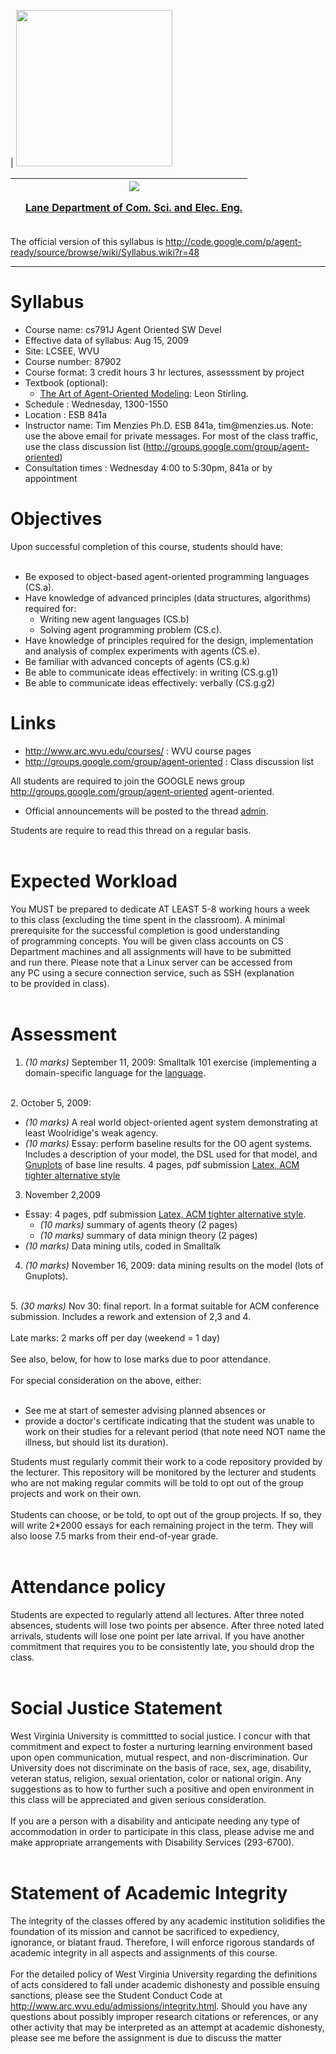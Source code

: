 | <img src='http://agent-ready.googlecode.com/svn/trunk/share/img/agentSmith.jpg' width='250'> <table><thead><th> </th><th><img src='http://www.lcsee.cemr.wvu.edu/cemrimages/wvulogotag1.gif' /> <p><a href='http://www.lcsee.wvu.edu'>Lane Department of Com. Sci. and Elec. Eng.</a> </th></thead><tbody></tbody></table>

The official version of this syllabus is <a href='http://code.google.com/p/agent-ready/source/browse/wiki/Syllabus.wiki?r=48'>http://code.google.com/p/agent-ready/source/browse/wiki/Syllabus.wiki?r=48</a>


<hr />

<h1>Syllabus</h1>

<ul><li>Course name: cs791J Agent Oriented SW Devel<br>
</li><li>Effective data of syllabus: Aug 15, 2009<br>
</li><li>Site: LCSEE, WVU<br>
</li><li>Course number: 87902<br>
</li><li>Course format: 3 credit hours 3 hr lectures, assesssment by project<br>
</li><li>Textbook (optional):<br>
<ul><li><a href='http://mitpress.mit.edu/catalog/item/default.asp?ttype=2&tid=11887'>The Art of Agent-Oriented Modeling</a>: Leon Stirling.<br>
</li></ul></li><li>Schedule : Wednesday, 1300-1550<br>
</li><li>Location : ESB 841a<br>
</li><li>Instructor name: Tim Menzies Ph.D. ESB 841a, tim@menzies.us. Note: use the above email for private messages. For most of the class traffic, use the class discussion list (<a href='http://groups.google.com/group/agent-oriented'>http://groups.google.com/group/agent-oriented</a>)<br>
</li><li>Consultation times : Wednesday 4:00 to 5:30pm, 841a or by appointment</li></ul>

<h1>Objectives</h1>

Upon successful completion of this course, students should have:<br>
<br>
<ul><li>Be exposed to object-based agent-oriented programming languages (CS.a).<br>
</li><li>Have knowledge of advanced principles (data structures, algorithms) required for:<br>
<ul><li>Writing new agent languages (CS.b)<br>
</li><li>Solving agent programming problem (CS.c).<br>
</li></ul></li><li>Have knowledge of principles required for the design, implementation and analysis of complex  experiments with agents (CS.e).<br>
</li><li>Be familiar with advanced concepts of agents (CS.g.k)<br>
</li><li>Be able to communicate ideas effectively: in writing (CS.g.g1)<br>
</li><li>Be able to communicate ideas effectively: verbally (CS.g.g2)</li></ul>

<h1>Links</h1>
<ul><li><a href='http://www.arc.wvu.edu/courses/'>http://www.arc.wvu.edu/courses/</a> : WVU course pages<br>
</li><li><a href='http://groups.google.com/group/agent-oriented'>http://groups.google.com/group/agent-oriented</a> : Class discussion list</li></ul>

All students are required to join the GOOGLE news group <a href='.md'>http://groups.google.com/group/agent-oriented agent-oriented</a>.<br>
<ul><li>Official announcements will be posted to the thread <a href='http://groups.google.com/group/agent-oriented/browse_thread/thread/d53c8ea98b2de9c8#'>admin</a>.</li></ul>

Students are require to read this thread on a regular basis.<br>
<br>
<h1>Expected Workload</h1>

You MUST be prepared to dedicate AT LEAST 5-8 working hours a week<br>
to this class (excluding the time spent in the classroom). A minimal<br>
prerequisite for the successful completion is good understanding<br>
of programming concepts. You will be given class accounts on CS<br>
Department machines and all assignments will have to be submitted<br>
and run there. Please note that a Linux server can be accessed from<br>
any PC using a secure connection service, such as SSH (explanation<br>
to be provided in class).<br>
<br>
<h1>Assessment</h1>

1. <i>(10 marks)</i> September 11, 2009: Smalltalk 101 exercise (implementing a domain-specific language for the <a href='Graph.md'>language</a>.<br>
<br>
2. October 5, 2009:<br>
<ul><li><i>(10 marks)</i> A real world object-oriented agent system demonstrating at least Woolridige's weak agency.<br>
</li><li><i>(10 marks)</i> Essay: perform baseline results for the OO agent systems. Includes a description of your model, the DSL used for that model, and <a href='http://t16web.lanl.gov/Kawano/gnuplot/index-e.html'>Gnuplots</a> of base line results. 4 pages, pdf submission <a href='http://www.acm.org/sigs/publications/proceedings-templates'>Latex, ACM tighter alternative style</a></li></ul>

3. November 2,2009<br>
<ul><li>Essay: 4 pages, pdf submission <a href='http://www.acm.org/sigs/publications/proceedings-templates'>Latex, ACM tighter alternative style</a>.<br>
<ul><li><i>(10 marks)</i> summary of agents theory (2 pages)<br>
</li><li><i>(10 marks)</i> summary of data minign theory (2 pages)<br>
</li></ul></li><li><i>(10 marks)</i> Data mining utils, coded in Smalltalk</li></ul>

4. <i>(10 marks)</i> November 16, 2009: data mining results on the model (lots of Gnuplots).<br>
<br>
5. <i>(30 marks)</i> Nov 30: final report. In a format suitable for ACM conference submission.  Includes a rework and extension of 2,3 and 4.<br>
<br>
Late marks: 2 marks off per day (weekend = 1 day)<br>
<br>
See also, below, for how to lose marks due to poor attendance.<br>
<br>
For special consideration on the above, either:<br>
<br>
<ul><li>See me at start of semester advising planned absences or<br>
</li><li>provide a doctor's certificate indicating that the student was unable to work on their studies for a relevant period (that note need NOT name the illness, but should list its duration).</li></ul>

Students must regularly commit their work to a code repository provided by the lecturer. This repository will be monitored by the lecturer and students who are not making regular commits will be told to opt out of the group projects and work on their own.<br>
<br>
Students can choose, or be told, to opt out of the group projects. If so, they will write 2*2000 essays for each remaining project in the term. They will also loose 7.5 marks from their end-of-year grade.<br>
<br>
<h1>Attendance policy</h1>

Students are expected to regularly attend all lectures. After three noted absences, students will lose two points per absence. After three noted lated arrivals, students will lose one point per late arrival. If you have another commitment that requires you to be consistently late, you should drop the class.<br>
<br>
<h1>Social Justice Statement</h1>

West Virginia University is committted to social justice. I concur with that commitment and expect to foster a nurturing learning environment based upon open communication, mutual respect, and non-discrimination. Our University does not discriminate on the basis of race, sex, age, disability, veteran status, religion, sexual orientation, color or national origin. Any suggestions as to how to further such a positive and open environment in this class will be appreciated and given serious consideration.<br>
<br>
If you are a person with a disability and anticipate needing any type of accommodation in order to participate in this class, please advise me and make appropriate arrangements with Disability Services (293-6700).<br>
<br>
<h1>Statement of Academic Integrity</h1>

The integrity of the classes offered by any academic institution solidifies the foundation of its mission and cannot be sacrificed to expediency, ignorance, or blatant fraud. Therefore, I will enforce rigorous standards of academic integrity in all aspects and assignments of this course.<br>
<br>
For the detailed policy of West Virginia University regarding the definitions of acts considered to fall under academic dishonesty and possible ensuing sanctions, please see the Student Conduct Code at <a href='http://www.arc.wvu.edu/admissions/integrity.html'>http://www.arc.wvu.edu/admissions/integrity.html</a>. Should you have any questions about possibly improper research citations or references, or any other activity that may be interpreted as an attempt at academic dishonesty, please see me before the assignment is due to discuss the matter